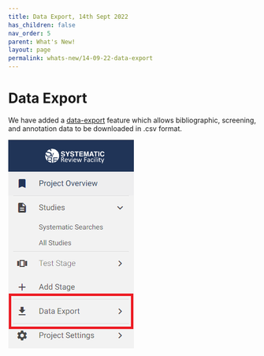 ```yaml
---
title: Data Export, 14th Sept 2022
has_children: false
nav_order: 5
parent: What's New!
layout: page
permalink: whats-new/14-09-22-data-export
---
```


# Data Export

We have added a [data-export](../data-export.html) feature which allows bibliographic, screening, and annotation data to be downloaded in .csv format. 

![Data export location](/figs/Fig_ExportData_small.png)
